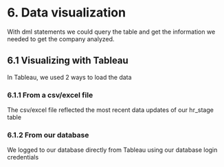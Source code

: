 
# 6. Data visualization
With dml statements we could query the table and get the information we needed to get the company analyzed.

## 6.1 Visualizing with Tableau
In Tableau, we used 2 ways to load the data
### 6.1.1 From a csv/excel file 
The csv/excel file reflected the most recent data updates of our hr_stage table
### 6.1.2 From our database 
We logged to our database directly from Tableau using our database login credentials
